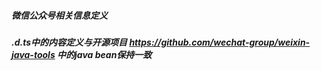 ##### 微信公众号相关信息定义

##### .d.ts中的内容定义与开源项目 https://github.com/wechat-group/weixin-java-tools 中的java bean保持一致
